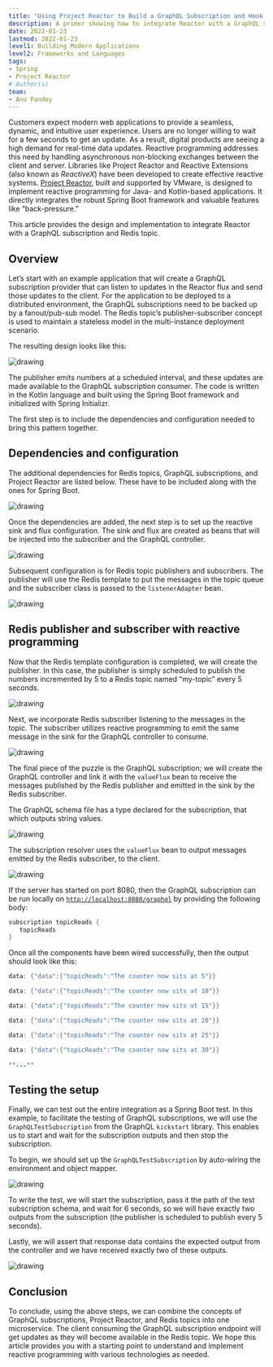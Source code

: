 ```yaml
---
title: "Using Project Reactor to Build a GraphQL Subscription and Hook it with Redis for Distributed Computing"
description: A primer showing how to integrate Reactor with a GraphQL subscription and Redis topic.  
date: 2022-01-23
lastmod: 2022-01-23
level1: Building Modern Applications
level2: Frameworks and Languages
tags:
- Spring
- Project Reactor
# Author(s)
team:
- Anu Pandey
---
```


Customers expect modern web applications to provide a seamless, dynamic, and intuitive user experience. Users are no longer willing to wait for a few seconds to get an update. As a result, digital products are seeing a high demand for real-time data updates. Reactive programming addresses this need by handling asynchronous non-blocking exchanges between the client and server. Libraries like Project Reactor and Reactive Extensions (also known as _ReactiveX_) have been developed to create effective reactive systems. [Project Reactor](https://projectreactor.io/), built and supported by VMware, is designed to implement reactive programming for Java- and Kotlin-based applications. It directly integrates the robust Spring Boot framework and valuable features like “back-pressure.”

This article provides the design and implementation to integrate Reactor with a GraphQL subscription and Redis topic.

## Overview

Let’s start with an example application that will create a GraphQL subscription provider that can listen to updates in the Reactor flux and send those updates to the client. For the application to be deployed to a distributed environment, the GraphQL subscriptions need to be backed up by a fanout/pub-sub model. The Redis topic’s publisher-subscriber concept is used to maintain a stateless model in the multi-instance deployment scenario. 

The resulting design looks like this:

![drawing](images/image-01.png)

The publisher emits numbers at a scheduled interval, and these updates are made available to the GraphQL subscription consumer. The code is written in the Kotlin language and built using the Spring Boot framework and initialized with Spring Initializr. 

The first step is to include the dependencies and configuration needed to bring this pattern together. 

## Dependencies and configuration

The additional dependencies for Redis topics, GraphQL subscriptions, and Project Reactor are listed below. These have to be included along with the ones for Spring Boot. 

![drawing](images/image-02.png)

Once the dependencies are added, the next step is to set up the reactive sink and flux configuration. The sink and flux are created as beans that will be injected into the subscriber and the GraphQL controller.

![drawing](images/image-03.png)

Subsequent configuration is for Redis topic publishers and subscribers. The publisher will use the Redis template to put the messages in the topic queue and the subscriber class is passed to the `listenerAdapter` bean.

![drawing](images/image-04.png)

## Redis publisher and subscriber with reactive programming

Now that the Redis template configuration is completed, we will create the publisher. In this case, the publisher is simply scheduled to publish the numbers incremented by 5 to a Redis topic named “my-topic” every 5 seconds.

![drawing](images/image-05.png)

Next, we incorporate Redis subscriber listening to the messages in the topic. The subscriber utilizes reactive programming to emit the same message in the sink for the GraphQL controller to consume. 

![drawing](images/image-06.png)

The final piece of the puzzle is the GraphQL subscription; we will create the GraphQL controller and link it with the `valueFlux` bean to receive the messages published by the Redis publisher and emitted in the sink by the Redis subscriber.

The GraphQL schema file has a type declared for the subscription, that which outputs string values.

![drawing](images/image-07.png)

The subscription resolver uses the `valueFlux` bean to output messages emitted by the Redis subscriber, to the client.

![drawing](images/image-08.png)

If the server has started on port 8080, then the GraphQL subscription can be run locally on [`http://localhost:8080/graphql`](http://localhost:8080/graphql) by providing the following body:

```java
subscription topicReads {
   topicReads
}
```

Once all the components have been wired successfully, then the output should look like this:

```java
data: {"data":{"topicReads":"The counter now sits at 5"}}

data: {"data":{"topicReads":"The counter now sits at 10"}}

data: {"data":{"topicReads":"The counter now sits at 15"}}

data: {"data":{"topicReads":"The counter now sits at 20"}}

data: {"data":{"topicReads":"The counter now sits at 25"}}

data: {"data":{"topicReads":"The counter now sits at 30"}}

**...**
```

## Testing the setup

Finally, we can test out the entire integration as a Spring Boot test. In this example, to facilitate the testing of GraphQL subscriptions, we will use the `GraphQLTestSubscription` from the GraphQL `kickstart` library. This enables us to start and wait for the subscription outputs and then stop the subscription. 

To begin, we should set up the `GraphQLTestSubscription` by auto-wiring the environment and object mapper.

![drawing](images/image-09.png)

To write the test, we will start the subscription, pass it the path of the test subscription schema, and wait for 6 seconds, so we will have exactly two outputs from the subscription (the publisher is scheduled to publish every 5 seconds).

Lastly, we will assert that response data contains the expected output from the controller and we have received exactly two of these outputs.

![drawing](images/image-10.png)

## Conclusion

To conclude, using the above steps, we can combine the concepts of GraphQL subscriptions, Project Reactor, and Redis topics into one microservice. The client consuming the GraphQL subscription endpoint will get updates as they will become available in the Redis topic. We hope this article provides you with a starting point to understand and implement reactive programming with various technologies as needed.
